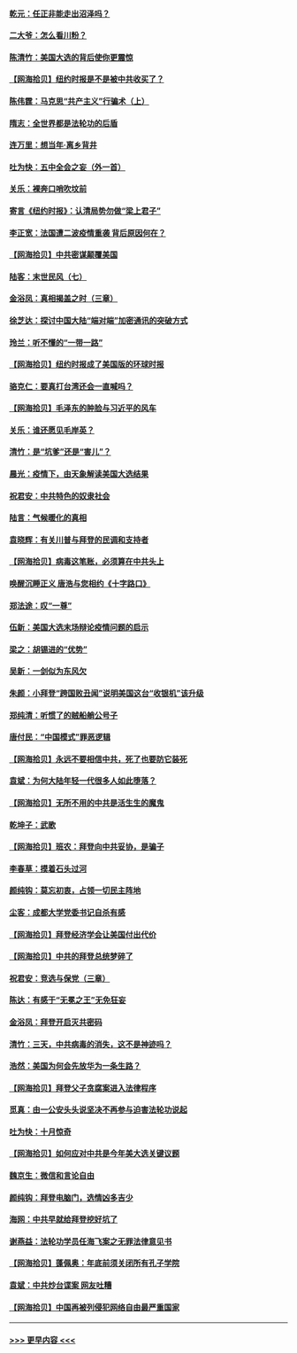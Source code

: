 #### [乾元：任正非能走出沼泽吗？](../pages/nsc993/n12515831.md?t=11010502) 
#### [二大爷：怎么看川粉？](../pages/nsc993/n12515820.md?t=11010502) 
#### [陈清竹：美国大选的背后使你更震惊](../pages/nsc993/n12515589.md?t=11010502) 
#### [【网海拾贝】纽约时报是不是被中共收买了？](../pages/nsc993/n12515122.md?t=11010502) 
#### [陈伟霆：马克思“共产主义”行骗术（上）](../pages/nsc993/n12510217.md?t=11010502) 
#### [隋志：全世界都是法轮功的后盾](../pages/nsc993/n12510636.md?t=11010502) 
#### [连万里：想当年‧离乡背井](../pages/nsc993/n12510623.md?t=11010502) 
#### [吐为快：五中全会之妄（外一首）](../pages/nsc993/n12510470.md?t=11010502) 
#### [关乐：裸奔口哨吹坟前](../pages/nsc993/n12510403.md?t=11010502) 
#### [寄言《纽约时报》：认清局势勿做“梁上君子”](../pages/nsc993/n12510042.md?t=11010502) 
#### [李正宽：法国遭二波疫情重袭 背后原因何在？](../pages/nsc993/n12509971.md?t=11010502) 
#### [【网海拾贝】中共密谋颠覆美国](../pages/nsc993/n12509816.md?t=11010502) 
#### [陆客：末世民风（七）](../pages/nsc993/n12507822.md?t=11010502) 
#### [金浴凤：真相揭盖之时（三章）](../pages/nsc993/n12507804.md?t=11010502) 
#### [徐芝达：探讨中国大陆“端对端”加密通讯的突破方式](../pages/nsc993/n12507682.md?t=11010502) 
#### [玲兰：听不懂的“一带一路”](../pages/nsc993/n12507669.md?t=11010502) 
#### [【网海拾贝】纽约时报成了美国版的环球时报](../pages/nsc993/n12507053.md?t=11010502) 
#### [骆克仁：要真打台湾还会一直喊吗？](../pages/nsc993/n12506843.md?t=11010502) 
#### [【网海拾贝】毛泽东的肿脸与习近平的风车](../pages/nsc993/n12504537.md?t=11010502) 
#### [关乐：谁还愿见毛岸英？](../pages/nsc993/n12503866.md?t=11010502) 
#### [清竹：是“坑爹”还是“害儿”？](../pages/nsc993/n12503034.md?t=11010502) 
#### [晨光：疫情下，由天象解读美国大选结果](../pages/nsc993/n12502536.md?t=11010502) 
#### [祝君安：中共特色的奴隶社会](../pages/nsc993/n12501529.md?t=11010502) 
#### [陆言：气候暖化的真相](../pages/nsc993/n12501183.md?t=11010502) 
#### [袁晓辉：有关川普与拜登的民调和支持者](../pages/nsc993/n12500433.md?t=11010502) 
#### [【网海拾贝】病毒这笔账，必须算在中共头上](../pages/nsc993/n12500320.md?t=11010502) 
#### [唤醒沉睡正义 唐浩与您相约《十字路口》](../pages/nsc993/n12497980.md?t=11010502) 
#### [郑法途：叹“一尊”](../pages/nsc993/n12498837.md?t=11010502) 
#### [伍新：美国大选末场辩论疫情问题的启示](../pages/nsc993/n12498829.md?t=11010502) 
#### [梁之：胡锡进的“优势”](../pages/nsc993/n12498780.md?t=11010502) 
#### [吴新：一剑似为东风欠](../pages/nsc993/n12498772.md?t=11010502) 
#### [朱颜：小拜登“跨国败丑闻”说明美国这台“收银机”该升级](../pages/nsc993/n12498731.md?t=11010502) 
#### [郑纯清：听惯了的贼船艄公号子](../pages/nsc993/n12498721.md?t=11010502) 
#### [唐付民：“中国模式”罪恶逻辑](../pages/nsc993/n12498310.md?t=11010502) 
#### [【网海拾贝】永远不要相信中共，死了也要防它装死](../pages/nsc993/n12498162.md?t=11010502) 
#### [袁斌：为何大陆年轻一代很多人如此堕落？](../pages/nsc993/n12495696.md?t=11010502) 
#### [【网海拾贝】无所不用的中共是活生生的魔鬼](../pages/nsc993/n12495621.md?t=11010502) 
#### [乾坤子：武歌](../pages/nsc993/n12493391.md?t=11010502) 
#### [【网海拾贝】班农：拜登向中共妥协，是骗子](../pages/nsc993/n12492877.md?t=11010502) 
#### [李春草：摸着石头过河](../pages/nsc993/n12491121.md?t=11010502) 
#### [颜纯钩：莫忘初衷，占领一切民主阵地](../pages/nsc993/n12490965.md?t=11010502) 
#### [尘客：成都大学党委书记自杀有感](../pages/nsc993/n12490950.md?t=11010502) 
#### [【网海拾贝】拜登经济学会让美国付出代价](../pages/nsc993/n12489662.md?t=11010502) 
#### [【网海拾贝】中共的拜登总统梦碎了](../pages/nsc993/n12487896.md?t=11010502) 
#### [祝君安：竞选与保党（三章）](../pages/nsc993/n12487258.md?t=11010502) 
#### [陈达：有感于“无冕之王”无免狂妄](../pages/nsc993/n12485133.md?t=11010502) 
#### [金浴凤：拜登开启灭共密码](../pages/nsc993/n12485125.md?t=11010502) 
#### [清竹：三天，中共病毒的消失，这不是神迹吗？](../pages/nsc993/n12485027.md?t=11010502) 
#### [浩然：美国为何会先放华为一条生路？](../pages/nsc993/n12484997.md?t=11010502) 
#### [【网海拾贝】拜登父子贪腐案进入法律程序](../pages/nsc993/n12484957.md?t=11010502) 
#### [觅真：由一公安头头说坚决不再参与迫害法轮功说起](../pages/nsc993/n12484212.md?t=11010502) 
#### [吐为快：十月惊奇](../pages/nsc993/n12484172.md?t=11010502) 
#### [【网海拾贝】如何应对中共是今年美大选关键议题](../pages/nsc993/n12483755.md?t=11010502) 
#### [魏京生：微信和言论自由](../pages/nsc993/n12483372.md?t=11010502) 
#### [颜纯钩：拜登电脑门，选情凶多吉少](../pages/nsc993/n12482666.md?t=11010502) 
#### [海网：中共早就给拜登挖好坑了](../pages/nsc993/n12482660.md?t=11010502) 
#### [谢燕益：法轮功学员任海飞案之无罪法律意见书](../pages/nsc993/n12482512.md?t=11010502) 
#### [【网海拾贝】蓬佩奥：年底前须关闭所有孔子学院](../pages/nsc993/n12482443.md?t=11010502) 
#### [袁斌：中共炒台谍案 网友吐糟](../pages/nsc993/n12481564.md?t=11010502) 
#### [【网海拾贝】中国再被列侵犯网络自由最严重国家](../pages/nsc993/n12479643.md?t=11010502) 

----
#### [ >>> 更早内容 <<< ](../indexes/nsc993-earlier.md)
